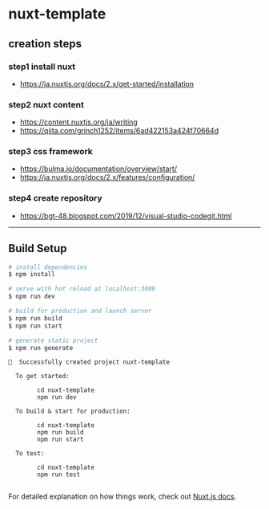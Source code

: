 # nuxt-template

## creation steps

### step1 install nuxt

* https://ja.nuxtjs.org/docs/2.x/get-started/installation

### step2 nuxt content

* https://content.nuxtjs.org/ja/writing
* https://qiita.com/grinch1252/items/6ad422153a424f70664d

### step3 css framework

* https://bulma.io/documentation/overview/start/
* https://ja.nuxtjs.org/docs/2.x/features/configuration/

### step4 create repository

* https://bgt-48.blogspot.com/2019/12/visual-studio-codegit.html

-----

## Build Setup

```bash
# install dependencies
$ npm install

# serve with hot reload at localhost:3000
$ npm run dev

# build for production and launch server
$ npm run build
$ npm run start

# generate static project
$ npm run generate
```

```
🎉  Successfully created project nuxt-template

  To get started:

        cd nuxt-template
        npm run dev

  To build & start for production:

        cd nuxt-template
        npm run build
        npm run start

  To test:

        cd nuxt-template
        npm run test


```

For detailed explanation on how things work, check out [Nuxt.js docs](https://nuxtjs.org).
